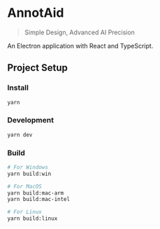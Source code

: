 # AnnotAid

> Simple Design, Advanced AI Precision

An Electron application with React and TypeScript.

## Project Setup

### Install

```bash
yarn
```

### Development

```bash
yarn dev
```

### Build

```bash
# For Windows
yarn build:win

# For MacOS
yarn build:mac-arm
yarn build:mac-intel

# For Linux
yarn build:linux
```
